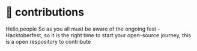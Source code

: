 
# :bookmark: contributions
Hello,people So as you all must be aware of the ongoing fest -Hacktoberfest, so it is the right time to start your open-source journey, this is a open respository to contribute
 

